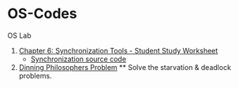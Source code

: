# OS-Codes
OS Lab

1. [Chapter 6: Synchronization Tools - Student Study Worksheet](./Lab/chapter6_worksheet.md)
   * [Synchronization source code](./Lab/synchronization_tools.md)
1. [Dinning Philosophers Problem](./C-codes/dinning-philosophers.cpp) ** Solve the starvation & deadlock problems. 
